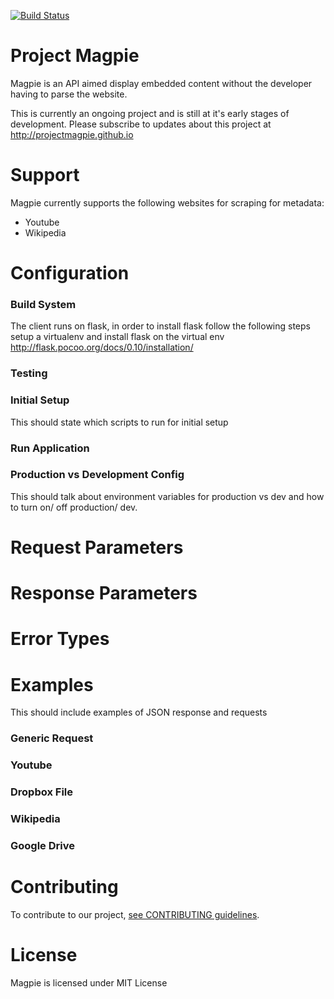 [![Build Status](https://travis-ci.org/SAAVY/magpie.svg?branch=master)](https://travis-ci.org/SAAVY/magpie)

# Project Magpie

Magpie is an API aimed display embedded content without the developer having to parse the website. 

This is currently an ongoing project and is still at it's early stages of development.
Please subscribe to updates about this project at http://projectmagpie.github.io

# <a name="config"></a>Support

Magpie currently supports the following websites for scraping for metadata:
* Youtube
* Wikipedia

# <a name="config"></a>Configuration

### <a name="build_sys"></a> Build System
The client runs on flask, in order to install flask follow the following steps
setup a virtualenv and install flask on the virtual env
http://flask.pocoo.org/docs/0.10/installation/

### <a name="testing"></a> Testing

### <a name="setup"></a> Initial Setup
This should state which scripts to run for initial setup

### <a name="run_app"></a> Run Application

### <a name="prod_dev"></a> Production vs Development Config
This should talk about environment variables for production vs dev and how to turn on/ off production/ dev.

# <a name="request"></a>Request Parameters

# <a name="response"></a>Response Parameters

# <a name="errors"></a>Error Types

# <a name="examples"></a>Examples
This should include examples of JSON response and requests

### <a name="eg_generic"></a> Generic Request

### <a name="eg_youtube"></a> Youtube

### <a name="eg_dropbox"></a> Dropbox File

### <a name="eg_wikipedia"></a> Wikipedia

### <a name="eg_drive"></a> Google Drive

# <a name="contrib"></a>Contributing

To contribute to our project, [see CONTRIBUTING guidelines](CONTRIBUTING.md).

# <a name="contrib"></a>License

Magpie is licensed under MIT License
